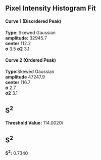 ## Pixel Intensity Histogram Fit

#### Curve 1 (Disordered Peak)
**Type**: Skewed Gaussian\
**amplitude:** 32945.7\
**center** 112.2\
**σ** 3.5
**σ2** 3.1


#### Curve 2 (Ordered Peak)
**Type**:Skewed Gaussian\
**amplitude** 47247.9\
**center** 116.7\
**σ** 2.7\
**σ2** 3.1


## S<sup>2</sup>
**Threshold Value:** 114.0020\
## S<sup>2</sup>
**S<sup>2</sup>:** 0.7340











